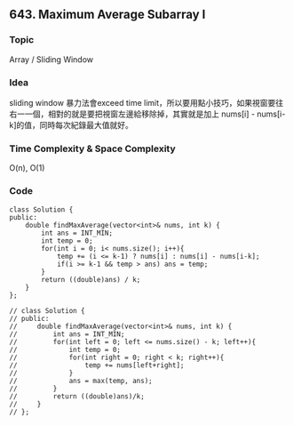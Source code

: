 ##  643. Maximum Average Subarray I

### Topic
Array / Sliding Window

### Idea
sliding window 暴力法會exceed time limit，所以要用點小技巧，如果視窗要往右一一個，相對的就是要把視窗左邊給移除掉，其實就是加上 nums[i] - nums[i-k]的值，同時每次紀錄最大值就好。

### Time Complexity & Space Complexity
O(n), O(1)

### Code
```
class Solution {
public:
    double findMaxAverage(vector<int>& nums, int k) {
        int ans = INT_MIN;
        int temp = 0;
        for(int i = 0; i< nums.size(); i++){
            temp += (i <= k-1) ? nums[i] : nums[i] - nums[i-k];
            if(i >= k-1 && temp > ans) ans = temp;
        }
        return ((double)ans) / k;
    }
};

// class Solution {
// public:
//     double findMaxAverage(vector<int>& nums, int k) {
//         int ans = INT_MIN;
//         for(int left = 0; left <= nums.size() - k; left++){
//             int temp = 0;
//             for(int right = 0; right < k; right++){
//                 temp += nums[left+right]; 
//             }
//             ans = max(temp, ans);
//         }
//         return ((double)ans)/k;
//     }
// };
```
